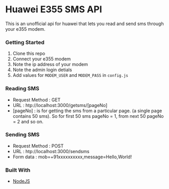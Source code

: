 # Huawei E355 SMS API
This is an unofficial api for huawei that lets you read and send sms through your e355 modem. 

### Getting Started
1. Clone this repo
2. Connect your e355 modem
3. Note the ip address of your modem
4. Note the admin login detials
5. Add values for `MODEM_USER` and `MODEM_PASS` in `config.js`

### Reading SMS
* Request Method : GET
* URL : htp://localhost:3000/getsms/[pageNo]
* [pageNo] : is for getting the sms from a particular page. (a single page contains 50 sms). So for first 50 sms pageNo = 1, from next 50 pageNo = 2 and so on.

### Sending SMS
* Request Method : POST
* URL : htp://localhost:3000/sendsms
* Form data : mob=+91xxxxxxxxxx,message=Hello,World!

### Built With

* [NodeJS](https://nodejs.org/en/docs/)
